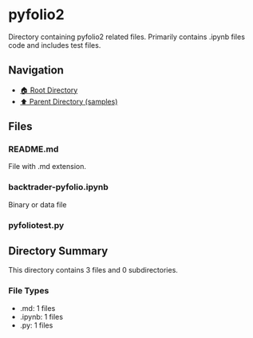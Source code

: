 # pyfolio2

Directory containing pyfolio2 related files. Primarily contains .ipynb files code and includes test files.

## Navigation

* [🏠 Root Directory](../../README.md)
* [⬆️ Parent Directory (samples)](../README.md)

## Files

### README.md

File with .md extension.

### backtrader-pyfolio.ipynb

Binary or data file

### pyfoliotest.py

## Directory Summary

This directory contains 3 files and 0 subdirectories.

### File Types

* .md: 1 files
* .ipynb: 1 files
* .py: 1 files
